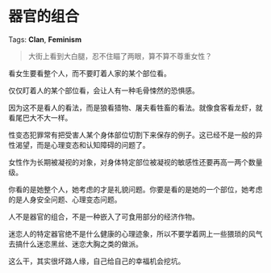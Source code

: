 # 器官的组合

Tags: **Clan**, **Feminism**

> 大街上看到大白腿，忍不住瞄了两眼，算不算不尊重女性？



看女生要看整个人，而不要盯着人家的某个部位看。

仅仅盯着人的某个部位看，会让人有一种毛骨悚然的恐惧感。

因为这不是看人的看法，而是狼看猎物、屠夫看牲畜的看法。就像食客看龙虾，就看尾巴大不大一样。

性变态犯罪常有把受害人某个身体部位切割下来保存的例子。这已经不是一般的异性渴望，而是心理变态和认知障碍的问题了。

女性作为长期被凝视的对象，对身体特定部位被凝视的敏感性还要再高一两个数量级。

你看的是她整个人，她考虑的才是礼貌问题。你要是看的是她的一个部位，她考虑的是人身安全问题、心理变态问题。

人不是器官的组合，不是一种嵌入了可食用部分的经济作物。

迷恋人的特定器官绝不是什么健康的心理迹象，所以不要学着网上一些猥琐的风气去搞什么迷恋黑丝、迷恋大胸之类的做派。

这么干，其实很坏路人缘，自己给自己的幸福机会挖坑。




